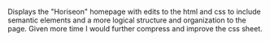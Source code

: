 Displays the "Horiseon" homepage with edits to the html and css to include semantic elements and a more logical structure and organization to the page. Given more time I would further compress and improve the css sheet. 
